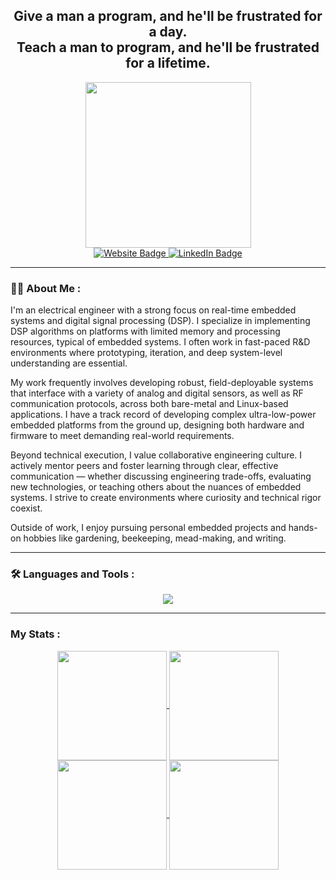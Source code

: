 <div id="header" align="center">
    <h2 align="center">Give a man a program, and he'll be frustrated for a day.<br>Teach a man to program, and he'll be frustrated for a lifetime.</h2> 
  <img src="https://media.giphy.com/media/zOvBKUUEERdNm/giphy.gif" width="265"/>
</div>

<div id="badges" align="center">
  <a href="https://eddiecarrera.webflow.io">
    <img src="https://img.shields.io/badge/Personal Website-grey?style=for-the-badge&logo=webflow&logoColor=white" alt="Website Badge"/>
  </a>
  <a href="https://www.linkedin.com/in/eddiecarrera">
    <img src="https://img.shields.io/badge/LinkedIn-blue?style=for-the-badge&logo=linkedin&logoColor=white" alt="LinkedIn Badge"/>
  </a>
<!--   <a href="your-youtube-URL">
    <img src="https://img.shields.io/badge/YouTube-red?style=for-the-badge&logo=youtube&logoColor=white" alt="Youtube Badge"/>
  </a> -->
</div>
<div align="center">
    <img src="https://komarev.com/ghpvc/?username=EddieCarrera&style=flat-square&color=blue" alt=""/>
</div>

---

### :technologist: About Me :
I'm an electrical engineer with a strong focus on real-time embedded systems and digital signal processing (DSP). I specialize in implementing DSP algorithms on platforms with limited memory and processing resources, typical of embedded systems. I often work in fast-paced R&D environments where prototyping, iteration, and deep system-level understanding are essential.

My work frequently involves developing robust, field-deployable systems that interface with a variety of analog and digital sensors, as well as RF communication protocols, across both bare-metal and Linux-based applications. I have a track record of developing complex ultra-low-power embedded platforms from the ground up, designing both hardware and firmware to meet demanding real-world requirements.

Beyond technical execution, I value collaborative engineering culture. I actively mentor peers and foster learning through clear, effective communication — whether discussing engineering trade-offs, evaluating new technologies, or teaching others about the nuances of embedded systems. I strive to create environments where curiosity and technical rigor coexist.

Outside of work, I enjoy pursuing personal embedded projects and hands-on hobbies like gardening, beekeeping, mead-making, and writing.

---

### :hammer_and_wrench: Languages and Tools :
<p align="center">
  <a href="https://skillicons.dev">
    <img src="https://skillicons.dev/icons?i=arduino,c,cpp,cmake,py,docker,eclipse,linux,raspberrypi,matlab,octave,postgres,powershell,git,github,gitlab,latex,stackoverflow,vim,visualstudio,vscode,webflow,aws" />
  </a>
</p>

---


### My Stats :

<div id="stats" align="center">
  <a href="https://github.com/EddieCarrera/github-readme-stats#gh-light-mode-only">
    <img height=175 align="center" src="https://github-readme-stats.vercel.app/api?username=EddieCarrera&show_icons=true&theme=shadow_blue"/>
  </a>
  <a href="https://github.com/EddieCarrera/convoychat#gh-light-mode-only">
    <img height=175 align="center" src="https://github-readme-stats.vercel.app/api/top-langs/?username=EddieCarrera&theme=shadow_blue&layout=compact&langs_count=8" />
  </a>
  <a href="https://github.com/EddieCarrera/github-readme-stats#gh-dark-mode-only">
    <img height=175 align="center" src="https://github-readme-stats.vercel.app/api?username=EddieCarrera&show_icons=true&theme=nightowl"/>
  </a>
  <a href="https://github.com/EddieCarrera/convoychat#gh-dark-mode-only">
    <img height=175 align="center" src="https://github-readme-stats.vercel.app/api/top-langs/?username=EddieCarrera&theme=nightowl&layout=compact&langs_count=8" />
  </a>
</div>
